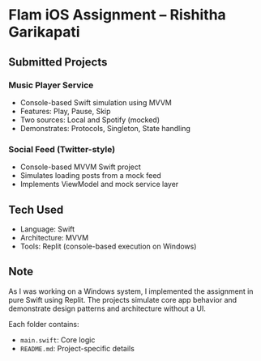 # Flam iOS Assignment – Rishitha Garikapati

## Submitted Projects

###  Music Player Service
- Console-based Swift simulation using MVVM
- Features: Play, Pause, Skip
- Two sources: Local and Spotify (mocked)
- Demonstrates: Protocols, Singleton, State handling

###  Social Feed (Twitter-style)
- Console-based MVVM Swift project
- Simulates loading posts from a mock feed
- Implements ViewModel and mock service layer

##  Tech Used
- Language: Swift
- Architecture: MVVM
- Tools: Replit (console-based execution on Windows)

## Note
As I was working on a Windows system, I implemented the assignment in pure Swift using Replit. The projects simulate core app behavior and demonstrate design patterns and architecture without a UI.

Each folder contains:
- `main.swift`: Core logic
- `README.md`: Project-specific details
